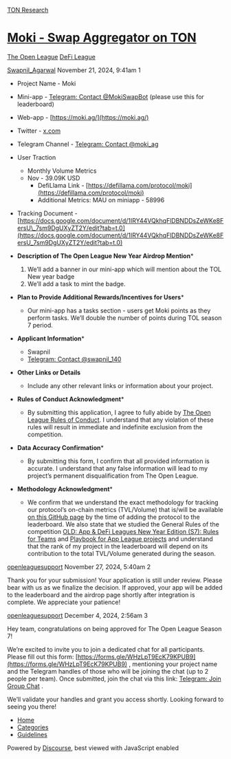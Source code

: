 [TON Research](/)

# [Moki - Swap Aggregator on TON](/t/moki-swap-aggregator-on-ton/39955)

[The Open League](/c/the-open-league/defi-battle/63)  [DeFi League](/c/the-open-league/defi-battle/63) 

    

[Swapnil\_Agarwal](https://tonresear.ch/u/Swapnil_Agarwal)  November 21, 2024, 9:41am  1

*   Project Name - Moki
    
*   Mini-app - [Telegram: Contact @MokiSwapBot](https://t.me/MokiSwapBot) (please use this for leaderboard)
    
*   Web-app - [https://moki.ag/](https://moki.ag/)
    
*   Twitter - [x.com](https://x.com/moki_ag)
    
*   Telegram Channel - [Telegram: Contact @moki\_ag](http://t.me/moki_ag)
    
*   User Traction
    
    *   Monthly Volume Metrics
    *   Nov - 39.09K USD
        *   DefiLlama Link - [https://defillama.com/protocol/moki](https://defillama.com/protocol/moki)
        *   Additional Metrics: MAU on miniapp - 58996
*   Tracking Document - [https://docs.google.com/document/d/1IRY44VQkhqFlDBNDDsZeWKe8FersU\_7sm9DgUXyZT2Y/edit?tab=t.0](https://docs.google.com/document/d/1IRY44VQkhqFlDBNDDsZeWKe8FersU_7sm9DgUXyZT2Y/edit?tab=t.0)
    
*   **Description of The Open League New Year Airdrop Mention**\*
    
    1.  We’ll add a banner in our mini-app which will mention about the TOL New year badge
    2.  We’ll add a task to mint the badge.
*   **Plan to Provide Additional Rewards/Incentives for Users**\*
    
    *   Our mini-app has a tasks section - users get Moki points as they perform tasks. We’ll double the number of points during TOL season 7 period.
*   **Applicant Information**\*
    
    *   Swapnil
    *   [Telegram: Contact @swapnil\_140](https://t.me/swapnil_140)
*   **Other Links or Details**
    
    *   Include any other relevant links or information about your project.
*   **Rules of Conduct Acknowledgment**\*
    
    *   By submitting this application, I agree to fully abide by [The Open League Rules of Conduct](https://www.notion.so/04f4a0fedf1a401687075f5efd83de68?pvs=21). I understand that any violation of these rules will result in immediate and indefinite exclusion from the competition.
*   **Data Accuracy Confirmation**\*
    
    *   By submitting this form, I confirm that all provided information is accurate. I understand that any false information will lead to my project’s permanent disqualification from The Open League.
*   **Methodology Acknowledgment**\*
    
    *   We confirm that we understand the exact methodology for tracking our protocol’s on-chain metrics (TVL/Volume) that is/will be available [on this GitHub page](https://github.com/ton-society/the-open-league/blob/main/seasons/S6_defi_scores.md#s6-defi-users-scores) by the time of adding the protocol to the leaderboard. We also state that we studied the General Rules of the competition [OLD: App & DeFi Leagues New Year Edition (S7): Rules for Teams](https://www.notion.so/OLD-App-DeFi-Leagues-New-Year-Edition-S7-Rules-for-Teams-1375274bd2cf8040b3b1c666dca57fee?pvs=21) and [Playbook for App League projects](https://www.notion.so/1375274bd2cf807ba442d1ba5ac2d7c9?pvs=21) and understand that the rank of my project in the leaderboard will depend on its contribution to the total TVL/Volume generated during the season.

 

[openleaguesupport](https://tonresear.ch/u/openleaguesupport) November 27, 2024, 5:40am  2

Thank you for your submission! Your application is still under review. Please bear with us as we finalize the decision. If approved, your app will be added to the leaderboard and the airdrop page shortly after integration is complete. We appreciate your patience!

 

[openleaguesupport](https://tonresear.ch/u/openleaguesupport) December 4, 2024, 2:56am  3

Hey team, congratulations on being approved for The Open League Season 7!

We’re excited to invite you to join a dedicated chat for all participants. Please fill out this form: [https://forms.gle/WHzLpT9EcK79KPUB9](https://forms.gle/WHzLpT9EcK79KPUB9) , mentioning your project name and the Telegram handles of those who will be joining the chat (up to 2 people per team). Once submitted, join the chat via this link: [Telegram: Join Group Chat](https://t.me/+TbKriSZt35BiNmUy) .

We’ll validate your handles and grant you access shortly. Looking forward to seeing you there!

 

*   [Home](/)
*   [Categories](/categories)
*   [Guidelines](/guidelines)

Powered by [Discourse](https://www.discourse.org), best viewed with JavaScript enabled